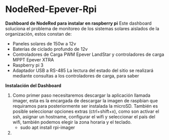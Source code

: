# NodeRed-Epever-Rpi
**Dashboard de NodeRed para instalar en raspberry pi**
Este dashboard soluciona el problema de monitoreo de los sistemas solares aislados de la organización, estos constan de: 
  - Paneles solares de 150w a 12v
  - Baterías de ciclado profundo de 12v
  - Controladores de Carga PWM Epever LandStar y controladores de carga MPPT Epever XTRA
  - Raspberry pi 3
  - Adaptador USB a RS-485
La lectura del estado del sitio se realizará mediante consultas a los controladores de carga, para saber

**Instalación del Dashboard**
1. Como primer paso necesitaremos descargar la aplicación llamada imager, esta es la encargada de descargar la imagen de raspbian que requiramos para posteriormente ser instalada la microSD.
   También es posible seleccionar opciones extras (ctrl+shift+x), como son activar el ssh, asignar un hostname, configurar el wifi y seleccionar el país del wifi, también podemos elegir la zona horaria y el teclado.
   - sudo apt install rpi-imager
2. 
